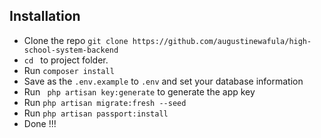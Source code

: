 ## Installation

* Clone the repo ` git clone https://github.com/augustinewafula/high-school-system-backend `
* `cd ` to project folder. 
* Run ` composer install `
* Save as the `.env.example` to `.env` and set your database information 
* Run ` php artisan key:generate` to generate the app key
* Run ` php artisan migrate:fresh --seed ` 
* Run ` php artisan passport:install ` 
* Done !!!